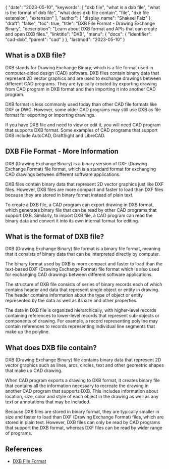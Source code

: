 {
  "date": "2023-05-10",
  "keywords": [
    "dxb file",
    "what is a dxb file",
    "what is the format of dxb file",
    "what does dxb file contain",
    "file",
    "dxb file extension",
    "extension"
  ],
  "author": {
    "display_name": "Shakeel Faiz"
  },
  "draft": "false",
  "toc": true,
  "title": "DXB File Format - Drawing Exchange Binary",
  "description": "Learn about DXB format and APIs that can create and open DXB files.",
  "linktitle": "DXB",
  "menu": {
    "docs": {
      "identifier": "cad-dxb",
      "parent": "cad"
    }
  },
  "lastmod": "2023-05-10"
}

## What is a DXB file?

DXB stands for Drawing Exchange Binary, which is a file format used in computer-aided design (CAD) software. DXB files contain binary data that represent 2D vector graphics and are used to exchange drawings between different CAD programs. They are typically created by exporting drawing from CAD program in DXB format and then importing it into another CAD program. 

DXB format is less commonly used today than other CAD file formats like DXF or DWG. However, some older CAD programs may still use DXB as file format for exporting or importing drawings.

If you have DXB file and need to view or edit it, you will need CAD program that supports DXB format. Some examples of CAD programs that support DXB include AutoCAD, DraftSight and LibreCAD.

## DXB File Format - More Information

DXB (Drawing Exchange Binary) is a binary version of DXF (Drawing Exchange Format) file format, which is a standard format for exchanging CAD drawings between different software applications.

DXB files contain binary data that represent 2D vector graphics just like DXF files. However, DXB files are more compact and faster to load than DXF files because they are stored in binary format instead of plain text.

To create a DXB file, a CAD program can export drawing in DXB format, which generates binary file that can be read by other CAD programs that support DXB. Similarly, to import DXB file, a CAD program can read the binary data and convert it into its own internal format for editing.

## What is the format of DXB file?

DXB (Drawing Exchange Binary) file format is a binary file format, meaning that it consists of binary data that can be interpreted directly by computer.

The binary format used by DXB is more compact and faster to load than the text-based DXF (Drawing Exchange Format) file format which is also used for exchanging CAD drawings between different software applications.

The structure of DXB file consists of series of binary records each of which contains header and data that represent single object or entity in drawing. The header contains information about the type of object or entity represented by the data as well as its size and other properties.

The data in DXB file is organized hierarchically, with higher-level records containing references to lower-level records that represent sub-objects or components of drawing. For example, a record representing polyline may contain references to records representing individual line segments that make up the polyline.

## What does DXB file contain?

DXB (Drawing Exchange Binary) file contains binary data that represent 2D vector graphics such as lines, arcs, circles, text and other geometric shapes that make up CAD drawing.

When CAD program exports a drawing to DXB format, it creates binary file that contains all the information necessary to recreate the drawing in another CAD program that supports DXB. This includes information about location, size, color and style of each object in the drawing as well as any text or annotations that may be included.

Because DXB files are stored in binary format, they are typically smaller in size and faster to load than DXF (Drawing Exchange Format) files, which are stored in plain text. However, DXB files can only be read by CAD programs that support the DXB format, whereas DXF files can be read by wider range of programs.

## References
* [DXB File Format](http://web.archive.org/web/20060824054154/https://www.autodesk.com/techpubs/autocad/acadr14/dxf/the_dxb_file_format_al_u05_b.htm)
